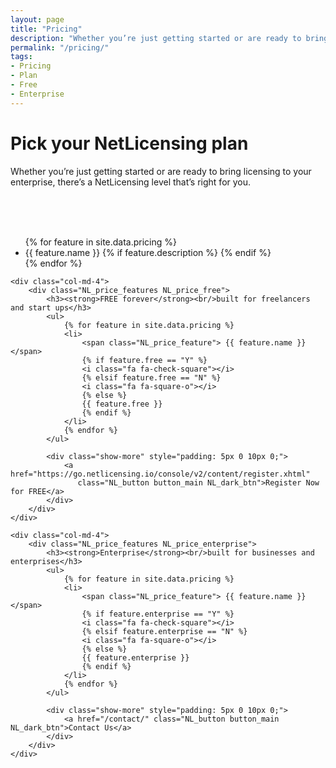 ```yaml
---
layout: page
title: "Pricing"
description: "Whether you’re just getting started or are ready to bring licensing to your enterprise, there’s a NetLicensing level that’s right for you"
permalink: "/pricing/"
tags:
- Pricing
- Plan
- Free
- Enterprise
---
```

<div class="row NL_banner">
    <div class="col-md-6 col-md-offset-3 NL_about_page">
        <h1>Pick your NetLicensing plan</h1>
        <span>Whether you’re just getting started or are ready to bring licensing to your enterprise, there’s a NetLicensing level that’s right for you.</span>
    </div>
</div>

<div class="row NL_block NL_pricing">
    <div class="col-md-4">
        <div class="NL_price_captions">
            <h3> &#160; <br/> &#160; </h3>
            <ul>
                {% for feature in site.data.pricing %}
                <li>
                    {{ feature.name }}
                    {% if feature.description %}
                    <a class="NL_pricing_tooltip" data-toggle="tooltip" data-placement="right"
                       title="{{ feature.description }}" target="_blank" href="#">
                        <i class="fa fa-question-circle"></i>
                    </a>
                    {% endif %}
                </li>
                {% endfor %}
            </ul>
        </div>
    </div>

    <div class="col-md-4">
        <div class="NL_price_features NL_price_free">
            <h3><strong>FREE forever</strong><br/>built for freelancers and start ups</h3>
            <ul>
                {% for feature in site.data.pricing %}
                <li>
                    <span class="NL_price_feature"> {{ feature.name }} </span>
                    {% if feature.free == "Y" %}
                    <i class="fa fa-check-square"></i>
                    {% elsif feature.free == "N" %}
                    <i class="fa fa-square-o"></i>
                    {% else %}
                    {{ feature.free }}
                    {% endif %}
                </li>
                {% endfor %}
            </ul>

            <div class="show-more" style="padding: 5px 0 10px 0;">
                <a href="https://go.netlicensing.io/console/v2/content/register.xhtml"
                   class="NL_button button_main NL_dark_btn">Register Now for FREE</a>
            </div>
        </div>
    </div>

    <div class="col-md-4">
        <div class="NL_price_features NL_price_enterprise">
            <h3><strong>Enterprise</strong><br/>built for businesses and enterprises</h3>
            <ul>
                {% for feature in site.data.pricing %}
                <li>
                    <span class="NL_price_feature"> {{ feature.name }} </span>
                    {% if feature.enterprise == "Y" %}
                    <i class="fa fa-check-square"></i>
                    {% elsif feature.enterprise == "N" %}
                    <i class="fa fa-square-o"></i>
                    {% else %}
                    {{ feature.enterprise }}
                    {% endif %}
                </li>
                {% endfor %}
            </ul>

            <div class="show-more" style="padding: 5px 0 10px 0;">
                <a href="/contact/" class="NL_button button_main NL_dark_btn">Contact Us</a>
            </div>
        </div>
    </div>
</div>
